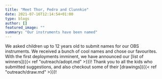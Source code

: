 ```yaml
---
title: "Meet Thor, Pedro and Clunnkie"
date: 2021-07-16T12:14:54+01:00
type: blogs
author: []
featured_image: ""
summary: "Our instruments have been named"
---
```


We asked children up to 12 years old to submit names for our OBS instruments.  We received a bunch of cool names and chose our favourites.  With the first deployments imminent, we have announced our [list of winners]({{< ref "outreach/adopt.md" >}})!  Thank you to all the kids who submitted suggestions, and also checkout some of their [drawings]({{< ref "outreach/draw.md" >}})!